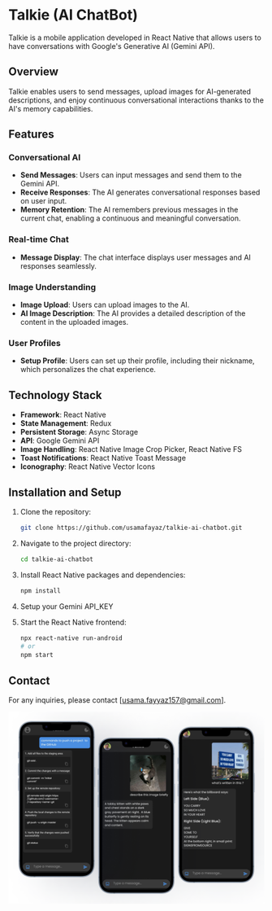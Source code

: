 # Talkie (AI ChatBot)

Talkie is a mobile application developed in React Native that allows users to have conversations with Google's Generative AI (Gemini API).

## Overview

Talkie enables users to send messages, upload images for AI-generated descriptions, and enjoy continuous conversational interactions thanks to the AI's memory capabilities.

## Features

### Conversational AI

- **Send Messages**: Users can input messages and send them to the Gemini API.
- **Receive Responses**: The AI generates conversational responses based on user input.
- **Memory Retention**: The AI remembers previous messages in the current chat, enabling a continuous and meaningful conversation.

### Real-time Chat

- **Message Display**: The chat interface displays user messages and AI responses seamlessly.

### Image Understanding

- **Image Upload**: Users can upload images to the AI.
- **AI Image Description**: The AI provides a detailed description of the content in the uploaded images.

### User Profiles

- **Setup Profile**: Users can set up their profile, including their nickname, which personalizes the chat experience.

## Technology Stack

- **Framework**: React Native
- **State Management**: Redux
- **Persistent Storage**: Async Storage
- **API**: Google Gemini API
- **Image Handling**: React Native Image Crop Picker, React Native FS
- **Toast Notifications**: React Native Toast Message
- **Iconography**: React Native Vector Icons

## Installation and Setup

1. Clone the repository:

   ```bash
   git clone https://github.com/usamafayaz/talkie-ai-chatbot.git
   ```

2. Navigate to the project directory:

   ```bash
   cd talkie-ai-chatbot
   ```

3. Install React Native packages and dependencies:
   ```bash
   npm install
   ```
4. Setup your Gemini API_KEY

5. Start the React Native frontend:
   ```bash
   npx react-native run-android
   # or
   npm start
   ```

## Contact

For any inquiries, please contact [usama.fayyaz157@gmail.com].

![Alt text](./screenshots/screenshot.png)
